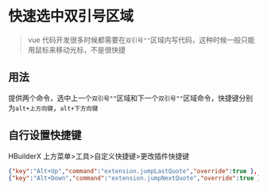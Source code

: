 # 快速选中双引号区域

> vue 代码开发很多时候都需要在`双引号""`区域内写代码，这种时候一般只能用鼠标来移动光标，不是很快捷

## 用法

提供两个命令，选中上一个`双引号""`区域和下一个`双引号""`区域命令，快捷键分别为`alt+上方向键`，`alt+下方向键`

## 自行设置快捷键

HBuilderX 上方菜单>工具>自定义快捷键>更改插件快捷键

```json
{"key":"Alt+Up","command":"extension.jumpLastQuote","override":true },
{"key":"Alt+Down","command":"extension.jumpNextQuote","override":true }
```

 <git-talk/> 